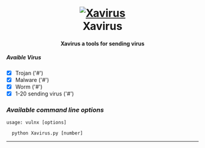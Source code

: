 <h1 align="center">
  <br>
  <a href="https://github.com/cantixcr3w/Xavirus"><img src="https://i.ibb.co/9rDb875/IMG-20200128-WA0069.jpg" alt="Xavirus"></a>
  <br>
  Xavirus
  <br>
</h1>

<h4 align="center">Xavirus a tools for sending virus </h4>


##### Avaible Virus
- [x] Trojan                 ('#')
- [x] Malware                ('#')
- [x] Worm                   ('#')
- [x] 1-20 sending virus     ('#')

### _Available command line options_

    usage: vulnx [options]
    
      python Xavirus.py [number]


-------------------------------------
